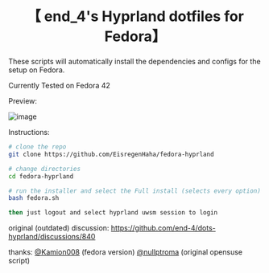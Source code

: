 <div align="center">
    <h1>【 end_4's Hyprland dotfiles for Fedora】</h1>
    <h3></h3>
</div>

These scripts will automatically install the dependencies and configs for the setup on Fedora.

Currently Tested on Fedora 42

Preview:

![image](https://github.com/user-attachments/assets/c824d283-de7a-4730-a310-d6b468a71689)

Instructions:

```bash
# clone the repo
git clone https://github.com/EisregenHaha/fedora-hyprland

# change directories 
cd fedora-hyprland

# run the installer and select the Full install (selects every option)
bash fedora.sh

then just logout and select hyprland uwsm session to login

 ```

original (outdated) discussion: https://github.com/end-4/dots-hyprland/discussions/840


thanks:
[@Kamion008](https://github.com/Kamion008) (fedora version)
[@nullptroma](https://github.com/nullptroma) (original opensuse script)
